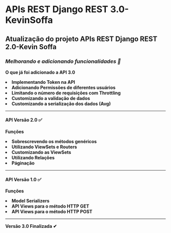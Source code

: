 <h1>APIs REST Django REST 3.0-KevinSoffa</h1>
<h2>Atualização do projeto APIs REST Django REST 2.0-Kevin Soffa</h2>
<body>
  <h3> <em> Melhorando e adicionando funcionalidades &#x1F31F </em> </h3>
  <p> <strong> O que já foi adicionado a API 3.0 </<strong> </p>
    <li>Implementando Token na API</li>
    <li>Adicionando Permissões de diferentes usuários</li>
    <li>Limitando o número de requisições com Throttling</li>     
    <li>Customizando a validação de dados</li>
    <li>Customizando a serialização dos dados (Avg)</li>
  <hr>
  <h4>API Versão 2.0 &#x2705</h4>
    <p>Funções</p>
    <li>Sobrescrevendo os métodos genéricos</li>
    <li>Utilizando ViewSets e Routers</li>
    <li>Customizando as ViewSets</li>
    <li>Utilizando Relações</li>
    <li>Páginação</li>
  <hr>
  <h4>API Versão 1.0 &#x2705</h4>
    <p>Funções</p>
    <li> Model Serializers </li>
    <li> API Views para o método HTTP GET </li>
    <li> API Views para o método HTTP POST </li>
  <hr>
  <p>Versão 3.0 Finalizada &#x2714</p>
</body>

